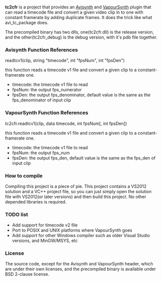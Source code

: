 **tc2cfr** is a project that provides an [Avisynth](http://www.avisynth.org) and [VapourSynth](http://www.vapoursynth.com/) plugin that can read a timecode file and convert a given video clip in to one with constant framerate by adding duplicate frames. It does the trick like what avi_tc_package does.

The precompiled binary has two dlls, one(tc2cfr.dll) is the release version, and the other(tc2cfr_debug) is the debug version, with it's pdb file together.

### Avisynth Function References

readtcv1(clip, string "timecode", int "fpsNum", int "fpsDen")

this function reads a timecode v1 file and convert a given clip to a constant-framerate one.

* timecode: the timecode v1 file to read
* fpsNum: the output fps_numerator
* fpsDen: the output fps_denominator, default value is the same as the fps_denominator of input clip

### VapourSynth Function References
tc2cfr.readtcv1(clip, data timecode, int fpsNum[, int fpsDen])

this function reads a timecode v1 file and convert a given clip to a constant-framerate one.

* timecode: the timecode v1 file to read
* fpsNum: the output fps_num
* fpsDen: the output fps_den, default value is the same as the fps_den of input clip

### How to compile
Compiling this project is a piece of pie. This project contains a VS2012 solution and a VC++ project file, so you can just simply open the solution file with VS2012(or later versions) and then build this project. No other depended libraries is required.

### TODO list
* Add support for timecode v2 file
* Port to POSIX and UNIX platforms where VapourSynth goes
* Add support for other Windows compiler such as older Visual Studio versions, and MinGW/MSYS, etc

### License
The source code, except for the Avisynth and VapourSynth header, which are under their own licenses, and the precompiled binary is available under BSD 2-clause license.